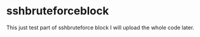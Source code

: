 sshbruteforceblock
==================
This just test part of sshbruteforce block I will upload the whole code later.
